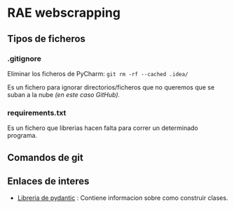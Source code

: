 # RAE webscrapping


## Tipos de ficheros

### .gitignore

Eliminar los ficheros de PyCharm: `git rm -rf --cached .idea/`

Es un fichero para ignorar directorios/ficheros que no queremos que se suban a la nube _(en este caso GitHub)._

### requirements.txt

Es un fichero que librerias hacen falta para correr un determinado programa.


## Comandos de git

## Enlaces de interes

- [Libreria de pydantic](https://docs.pydantic.dev/latest/concepts/models/) : Contiene informacion sobre como construir clases.